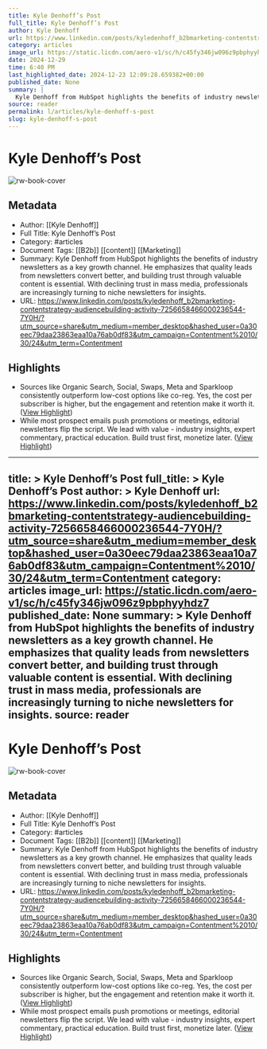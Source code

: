 ```yaml
---
title: Kyle Denhoff’s Post
full_title: Kyle Denhoff’s Post
author: Kyle Denhoff
url: https://www.linkedin.com/posts/kyledenhoff_b2bmarketing-contentstrategy-audiencebuilding-activity-7256658466000236544-7Y0H/?utm_source=share&utm_medium=member_desktop&hashed_user=0a30eec79daa23863eaa10a76ab0df83&utm_campaign=Contentment%2010/30/24&utm_term=Contentment
category: articles
image_url: https://static.licdn.com/aero-v1/sc/h/c45fy346jw096z9pbphyyhdz7
date: 2024-12-29
time: 6:40 PM
last_highlighted_date: 2024-12-23 12:09:28.659382+00:00
published_date: None
summary: |
  Kyle Denhoff from HubSpot highlights the benefits of industry newsletters as a key growth channel. He emphasizes that quality leads from newsletters convert better, and building trust through valuable content is essential. With declining trust in mass media, professionals are increasingly turning to niche newsletters for insights.
source: reader
permalink: l/articles/kyle-denhoff-s-post
slug: kyle-denhoff-s-post
---
```

# Kyle Denhoff’s Post

![rw-book-cover](https://static.licdn.com/aero-v1/sc/h/c45fy346jw096z9pbphyyhdz7)

## Metadata
- Author: [[Kyle Denhoff]]
- Full Title: Kyle Denhoff’s Post
- Category: #articles
- Document Tags: [[B2b]] [[content]] [[Marketing]] 
- Summary: Kyle Denhoff from HubSpot highlights the benefits of industry newsletters as a key growth channel. He emphasizes that quality leads from newsletters convert better, and building trust through valuable content is essential. With declining trust in mass media, professionals are increasingly turning to niche newsletters for insights.
- URL: https://www.linkedin.com/posts/kyledenhoff_b2bmarketing-contentstrategy-audiencebuilding-activity-7256658466000236544-7Y0H/?utm_source=share&utm_medium=member_desktop&hashed_user=0a30eec79daa23863eaa10a76ab0df83&utm_campaign=Contentment%2010/30/24&utm_term=Contentment

## Highlights
- Sources like Organic Search, Social, Swaps, Meta and Sparkloop consistently outperform low-cost options like co-reg. Yes, the cost per subscriber is higher, but the engagement and retention make it worth it. ([View Highlight](https://read.readwise.io/read/01jfspr6j5knrxm7bc0am6xb6n))
- While most prospect emails push promotions or meetings, editorial newsletters flip the script. We lead with value - industry insights, expert commentary, practical education. Build trust first, monetize later. ([View Highlight](https://read.readwise.io/read/01jfspr3ck6rrpj657b0ws5akg))


---
title: >
  Kyle Denhoff’s Post
full_title: >
  Kyle Denhoff’s Post
author: >
  Kyle Denhoff
url: https://www.linkedin.com/posts/kyledenhoff_b2bmarketing-contentstrategy-audiencebuilding-activity-7256658466000236544-7Y0H/?utm_source=share&utm_medium=member_desktop&hashed_user=0a30eec79daa23863eaa10a76ab0df83&utm_campaign=Contentment%2010/30/24&utm_term=Contentment
category: articles
image_url: https://static.licdn.com/aero-v1/sc/h/c45fy346jw096z9pbphyyhdz7
published_date: None
summary: >
  Kyle Denhoff from HubSpot highlights the benefits of industry newsletters as a key growth channel. He emphasizes that quality leads from newsletters convert better, and building trust through valuable content is essential. With declining trust in mass media, professionals are increasingly turning to niche newsletters for insights.
source: reader
---
# Kyle Denhoff’s Post

![rw-book-cover](https://static.licdn.com/aero-v1/sc/h/c45fy346jw096z9pbphyyhdz7)

## Metadata
- Author: [[Kyle Denhoff]]
- Full Title: Kyle Denhoff’s Post
- Category: #articles
- Document Tags: [[B2b]] [[content]] [[Marketing]] 
- Summary: Kyle Denhoff from HubSpot highlights the benefits of industry newsletters as a key growth channel. He emphasizes that quality leads from newsletters convert better, and building trust through valuable content is essential. With declining trust in mass media, professionals are increasingly turning to niche newsletters for insights.
- URL: https://www.linkedin.com/posts/kyledenhoff_b2bmarketing-contentstrategy-audiencebuilding-activity-7256658466000236544-7Y0H/?utm_source=share&utm_medium=member_desktop&hashed_user=0a30eec79daa23863eaa10a76ab0df83&utm_campaign=Contentment%2010/30/24&utm_term=Contentment

## Highlights
- Sources like Organic Search, Social, Swaps, Meta and Sparkloop consistently outperform low-cost options like co-reg. Yes, the cost per subscriber is higher, but the engagement and retention make it worth it. ([View Highlight](https://read.readwise.io/read/01jfspr6j5knrxm7bc0am6xb6n))
- While most prospect emails push promotions or meetings, editorial newsletters flip the script. We lead with value - industry insights, expert commentary, practical education. Build trust first, monetize later. ([View Highlight](https://read.readwise.io/read/01jfspr3ck6rrpj657b0ws5akg))


